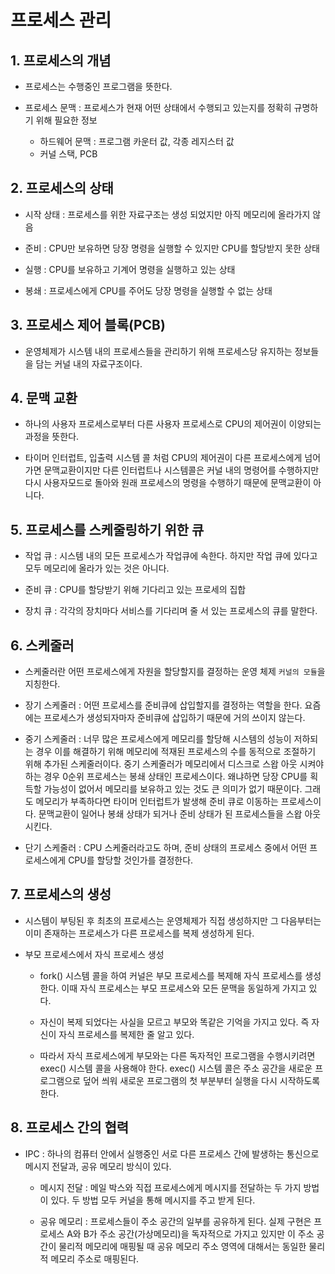 # 프로세스 관리
## 1. 프로세스의 개념
- 프로세스는 수행중인 프로그램을 뜻한다. 

- 프로세스 문맥 : 프로세스가 현재 어떤 상태에서 수행되고 있는지를 정확히 규명하기 위해 필요한 정보
	- 하드웨어 문맥 : 프로그램 카운터 값, 각종 레지스터 값
	- 커널 스택, PCB
## 2. 프로세스의 상태
- 시작 상태 : 프로세스를 위한 자료구조는 생성 되었지만 아직 메모리에 올라가지 않음

- 준비 : CPU만 보유하면 당장 명령을 실행할 수 있지만 CPU를 할당받지 못한 상태
- 실행 : CPU를 보유하고 기계어 명령을 실행하고 있는 상태
- 봉쇄 : 프로세스에게 CPU를 주어도 당장 명령을 실행할 수 없는 상태
## 3. 프로세스 제어 블록(PCB)
- 운영체제가 시스템 내의 프로세스들을 관리하기 위해 프로세스당 유지하는 정보들을 담는 커널 내의 자료구조이다. 
## 4. 문맥 교환
- 하나의 사용자 프로세스로부터 다른 사용자 프로세스로 CPU의 제어권이 이양되는 과정을 뜻한다.

- 타이머 인터럽트, 입출력 시스템 콜 처럼 CPU의 제어권이 다른 프로세스에게 넘어가면 문맥교환이지만 다른 인터럽트나 시스템콜은 커널 내의 명령어를 수행하지만 다시 사용자모드로 돌아와 원래 프로세스의 명령을 수행하기 때문에 문맥교환이 아니다.

## 5. 프로세스를 스케줄링하기 위한 큐
- 작업 큐 :  시스템 내의 모든 프로세스가 작업큐에 속한다. 하지만 작업 큐에 있다고 모두 메모리에 올라가 있는 것은 아니다.

- 준비 큐 : CPU를 할당받기 위해 기다리고 있는 프로세의 집합
- 장치 큐 : 각각의 장치마다 서비스를 기다리며 줄 서 있는 프로세스의 큐를 말한다.
## 6. 스케줄러
- 스케줄러란 어떤 프로세스에게 자원을 할당할지를 결정하는 운영 체제 `커널의 모듈`을 지칭한다.

- 장기 스케줄러 : 어떤 프로세스를 준비큐에 삽입할지를 결정하는 역할을 한다. 요즘에는 프로세스가 생성되자마자 준비큐에 삽입하기 때문에 거의 쓰이지 않는다.
- 중기 스케줄러 : 너무 많은 프로세스에게 메모리를 할당해 시스템의 성능이 저하되는 경우 이를 해결하기 위해 메모리에 적재된 프로세스의 수를 동적으로 조절하기 위해 추가된 스케줄러이다. 중기 스케줄러가 메모리에서 디스크로 스왑 아웃 시켜야 하는 경우 0순위 프로세스는 봉쇄 상태인 프로세스이다. 왜냐하면 당장 CPU를 획득할 가능성이 없어서 메모리를 보유하고 있는 것도 큰 의미가 없기 때문이다. 그래도 메모리가 부족하다면 타이머 인터럽트가 발생해 준비 큐로 이동하는 프로세스이다. 문맥교환이 일어나 봉쇄 상태가 되거나 준비 상태가 된 프로세스들을 스왑 아웃시킨다.
- 단기 스케줄러 : CPU 스케줄러라고도 하며, 준비 상태의 프로세스 중에서 어떤 프로세스에게 CPU를 할당할 것인가를 결정한다.
## 7. 프로세스의 생성
- 시스템이 부팅된 후 최초의 프로세스는 운영체제가 직접 생성하지만 그 다음부터는 이미 존재하는 프로세스가 다른 프로세스를 복제 생성하게 된다.

- 부모 프로세스에서 자식 프로세스 생성
	- fork() 시스템 콜을 하여 커널은 부모 프로세스를 복제해 자식 프로세스를 생성한다. 이때 자식 프로세스는 부모 프로세스와 모든 문맥을 동일하게 가지고 있다.

	- 자신이 복제 되었다는 사실을 모르고 부모와 똑같은 기억을 가지고 있다. 즉 자신이 자식 프로세스를 복제한 줄 알고 있다.
	- 따라서 자식 프로세스에게 부모와는 다른 독자적인 프로그램을 수행시키려면 exec() 시스템 콜을 사용해야 한다. exec() 시스템 콜은 주소 공간을 새로운 프로그램으로 덮어 씌워 새로운 프로그램의 첫 부분부터 실행을 다시 시작하도록 한다.
## 8. 프로세스 간의 협력
- IPC : 하나의 컴퓨터 안에서 실행중인 서로 다른 프로세스 간에 발생하는 통신으로 메시지 전달과, 공유 메모리 방식이 있다.
	-  메시지 전달 : 메일 박스와 직접 프로세스에게 메시지를 전달하는 두 가지 방법이 있다. 두 방법 모두 커널을 통해 메시지를 주고 받게 된다.

	- 공유 메모리 : 프로세스들이 주소 공간의 일부를 공유하게 된다. 실제 구현은 프로세스 A와 B가 주소 공간(가상메모리)을 독자적으로 가지고 있지만 이 주소 공간이 물리적 메모리에 매핑될 때 공유 메모리 주소 영역에 대해서는 동일한 물리적 메모리 주소로 매핑된다.
